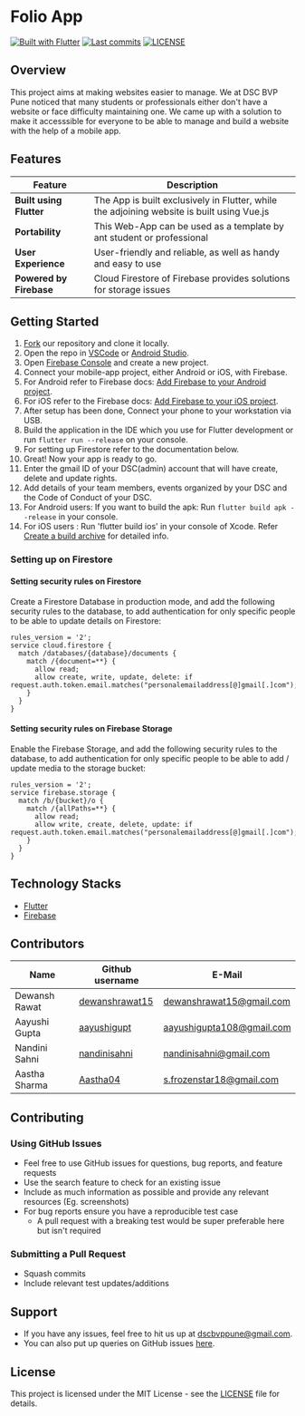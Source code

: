 # Folio App
[![Built with Flutter](https://img.shields.io/badge/Built%20with-flutter-blue?style=plastic)](https://flutter.dev/)
[![Last commits](https://img.shields.io/github/last-commit/dscbvppune/dsc?style=plastic)](https://github.com/dscbvppune/folio-app/commits/master/)
[![LICENSE](https://img.shields.io/badge/License-MIT?style=plastic)](https://github.com/dscbvppune/folio-app/blob/master/LICENSE)

## Overview
This project aims at making websites easier to manage. We at DSC BVP Pune noticed that many students or professionals either don't have a website or face difficulty maintaining one. We came up with a solution to make it accesssible for everyone to be able to manage and build a website with the help of a mobile app. 

## Features

| Feature                 | Description                                                                                |
| ----------------------- | ------------------------------------------------------------------------------------------ |
| **Built using Flutter** | The App is built exclusively in Flutter, while the adjoining website is built using Vue.js |
| **Portability**         | This Web-App can be used as a template by ant student or professional                      |
| **User Experience**     | User-friendly and reliable, as well as handy and easy to use                               |
| **Powered by Firebase** | Cloud Firestore of Firebase provides solutions for storage issues                          |

## Getting Started

1. [Fork](https://github.com/dscbvppune/folio-app/fork) our repository and clone it locally.
2. Open the repo in [VSCode](https://code.visualstudio.com/) or [Android Studio](https://developer.android.com/studio).
3. Open [Firebase Console](https://console.firebase.google.com/) and create a new project.
4. Connect your mobile-app project, either Android or iOS, with Firebase.
5. For Android refer to Firebase docs: [Add Firebase to your Android project](https://firebase.google.com/docs/android/setup?authuser=0).
6. For iOS refer to the Firebase docs: [Add Firebase to your iOS project](https://firebase.google.com/docs/ios/setup?authuser=0).
7. After setup has been done, Connect your phone to your workstation via USB.
8. Build the application in the IDE which you use for Flutter development or run `flutter run --release` on your console.
9. For setting up Firestore refer to the documentation below.
10. Great! Now your app is ready to go.
11. Enter the gmail ID of your DSC(admin) account that will have create, delete and update rights.
12. Add details of your team members, events organized by your DSC and the Code of Conduct of your DSC.
13. For Android users: If you want to build the apk: Run `flutter build apk --release` in your console.
14. For iOS users : Run 'flutter build ios' in your console of Xcode. Refer [Create a build archive](https://flutter.dev/docs/deployment/ios#create-a-build-archive) for detailed info.

### Setting up on Firestore

#### Setting security rules on Firestore
Create a Firestore Database in production mode, and add the following security rules to the database, to add authentication for only specific people to be able to update details on Firestore:
```
rules_version = '2';
service cloud.firestore {
  match /databases/{database}/documents {
    match /{document=**} {
      allow read;
      allow create, write, update, delete: if request.auth.token.email.matches("personalemailaddress[@]gmail[.]com");
    }
  }
}
```

#### Setting security rules on Firebase Storage
Enable the Firebase Storage, and add the following security rules to the database, to add authentication for only specific people to be able to add / update media to the storage bucket:
```
rules_version = '2';
service firebase.storage {
  match /b/{bucket}/o {
    match /{allPaths=**} {
      allow read;
      allow write, create, delete, update: if request.auth.token.email.matches("personalemailaddress[@]gmail[.]com");
    }
  }
}
```

## Technology Stacks
- [Flutter](https://flutter.dev/)
- [Firebase](https://firebase.google.com/)

## Contributors

| Name              | Github username                                   | E-Mail                                                                |
| ----------------- | ------------------------------------------------- | --------------------------------------------------------------------- |
| Dewansh Rawat    | [dewanshrawat15](https://github.com/dewanshrawat15)| [dewanshrawat15@gmail.com](mailto:dewanshrawat15@gmail.com)       |
| Aayushi Gupta    | [aayushigupt](https://github.com/aayushigupt)      | [aayushigupta108@gmail.com](mailto:aayushigupta108@gmail.com)      |
| Nandini Sahni    | [nandinisahni](https://github.com/nandinisahni)    | [nandinisahni@gmail.com](mailto:nandinisahni@gmail.com)         |
| Aastha Sharma    | [Aastha04](https://github.com/Aastha04)            | [s.frozenstar18@gmail.com](mailto:s.frozenstar18@gmail.com)       |

## Contributing

### Using GitHub Issues
- Feel free to use GitHub issues for questions, bug reports, and feature requests
- Use the search feature to check for an existing issue
- Include as much information as possible and provide any relevant resources (Eg. screenshots)
- For bug reports ensure you have a reproducible test case
  - A pull request with a breaking test would be super preferable here but isn't required

### Submitting a Pull Request
- Squash commits
- Include relevant test updates/additions

## Support

- If you have any issues, feel free to hit us up at [dscbvppune@gmail.com](mailto:dscbvppune@gmail.com).
- You can also put up queries on GitHub issues [here](https://github.com/dscbvppune/folio-app/issues).

## License

This project is licensed under the MIT License - see the [LICENSE](/LICENSE) file for details.
